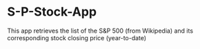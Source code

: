# S-P-Stock-App
This app retrieves the list of the S&amp;P 500 (from Wikipedia) and its corresponding stock closing price (year-to-date)
